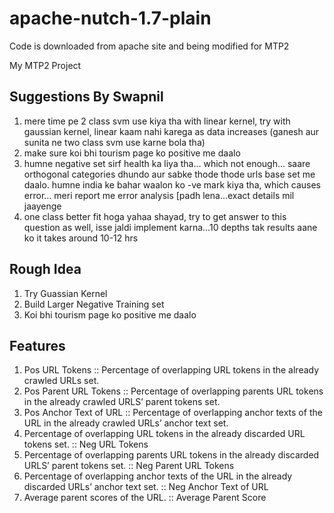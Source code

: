 # apache-nutch-1.7-plain
Code is downloaded from apache site and being modified for MTP2

My MTP2 Project

## Suggestions By Swapnil

1. mere time pe 2 class svm use kiya tha with linear kernel, try with gaussian kernel, linear kaam nahi karega as data increases (ganesh aur sunita ne two class svm use karne bola tha)
2. make sure koi bhi tourism page ko positive me daalo
3. humne negative set sirf health ka liya tha... which not enough... saare orthogonal categories dhundo aur sabke thode thode urls base set me daalo. humne india ke bahar waalon ko -ve mark kiya tha, which causes error... meri report me error analysis [padh lena...exact details mil jaayenge
4. one class better fit hoga yahaa shayad, try to get answer to this question as well, isse jaldi implement karna...10 depths tak results aane ko it takes around 10-12 hrs


## Rough Idea
1. Try Guassian Kernel
2. Build Larger Negative Training set
3. Koi bhi tourism page ko positive me daalo

## Features
1. Pos URL Tokens          :: Percentage of overlapping URL tokens in the already crawled URLs set.
2. Pos Parent URL Tokens   :: Percentage of overlapping parents URL tokens in the already crawled URLS’ parent tokens set.
3. Pos Anchor Text of URL  :: Percentage of overlapping anchor texts of the URL in the already crawled URLs’ anchor text set.
4. Percentage of overlapping URL tokens in the already discarded URL tokens set.                      ::  Neg URL Tokens 
5. Percentage of overlapping parents URL tokens in the already discarded URLS’ parent tokens set.     ::  Neg Parent URL Tokens
6. Percentage of overlapping anchor texts of the URL in the already discarded URLs’ anchor text set.  ::  Neg Anchor Text of URL
7. Average parent scores of the URL.                                                                  ::  Average Parent Score


